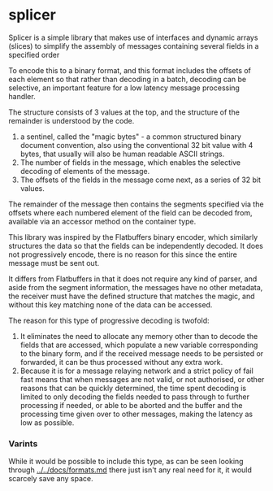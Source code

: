# splicer

Splicer is a simple library that makes use of interfaces and dynamic arrays (slices) to simplify the assembly of messages containing several fields in a
specified order

To encode this to a binary format, and this format includes the
offsets of each element so that rather than decoding in a batch, decoding can be
selective, an important feature for a low latency message processing handler.

The structure consists of 3 values at the top, and the structure of the remainder is understood by the code.

1. a sentinel, called the "magic bytes" - a common structured binary document convention, also using the conventional 32 bit value with 4 bytes, that usually will also be human readable ASCII strings.
2. The number of fields in the message, which enables the selective decoding of elements of the message.
3. The offsets of the fields in the message come next, as a series of 32 bit values.

The remainder of the message then contains the segments specified via the offsets where each numbered element of the field can be decoded from, available via an accessor method on the container type.

This library was inspired by the Flatbuffers binary encoder, which similarly structures the data so that the fields can be independently decoded. It does not progressively encode, there is no reason for this since the entire message must be sent out.

It differs from Flatbuffers in that it does not require any kind of parser, and aside from the segment information, the messages have no other metadata, the receiver must have the defined structure that matches the magic, and without this key matching none of the data can be accessed.

The reason for this type of progressive decoding is twofold:

1. It eliminates the need to allocate any memory other than to decode the fields that are accessed, which populate a new variable corresponding to the binary form, and if the received message needs to be persisted or forwarded, it can be thus processed without any extra work.
2. Because it is for a message relaying network and a strict policy of fail fast means that when messages are not valid, or not authorised, or other reasons that can be quickly determined, the time spent decoding is limited to only decoding the fields needed to pass through to further processing if needed, or able to be aborted and the buffer and the processing time given over to other messages, making the latency as low as possible.

### Varints

While it would be possible to include this type, as can be seen looking through [../../docs/formats.md](../../docs/formats.md) there just isn't any real need for it, it would scarcely save any space.
